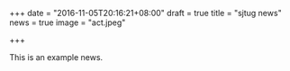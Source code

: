+++
date = "2016-11-05T20:16:21+08:00"
draft = true
title = "sjtug news"
news = true
image = "act.jpeg"

+++

This is an example news.


